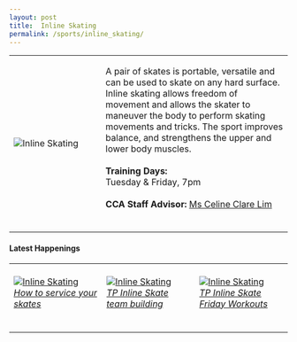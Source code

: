 ```yaml
---
layout: post
title:  Inline Skating
permalink: /sports/inline_skating/
---
```


<table>
    <tr>
        <td style="width:33%"><image src="{{site.baseurl}}/images/CCA_inline_skating.jpg" style="display:block;margin-left:auto;margin-right:auto;" alt="Inline Skating"></image></td>
        <td>
            <p>
                A pair of skates is portable, versatile and can be used to skate on any hard surface. Inline skating allows freedom of movement and allows the skater to maneuver the body to perform skating movements and tricks. The sport improves balance, and strengthens the upper and lower body muscles.<br>
                <br>
                <b>Training Days:</b><br>
                Tuesday & Friday, 7pm<br>
                <br>
                <b>CCA Staff Advisor:</b> <a href="mailto:limap@tp.edu.sg">Ms Celine Clare Lim</a><br>
                <br>
            </p>
        </td>
    </tr>
</table>

#### Latest Happenings

<table>
    <tr>
        <td style="width:33%"><br>
            <a href="https://www.instagram.com/p/CCnvR8ZnzUe/">
                <image src="{{site.baseurl}}/images/CCA-inlineskating_IG1.png" style="display:block;margin-left:auto;margin-right:auto;" alt="Inline Skating">
                <h6 style="margin-top:0%">How to service your skates</h6>
                </image>
            </a>
        </td>
        <td style="width:33%"><br>
            <a href="https://www.instagram.com/p/CBwzn4dHFvM/">
                <image src="{{site.baseurl}}/images/CCA-inlineskating_IG2.png" style="display:block;margin-left:auto;margin-right:auto;" alt="Inline Skating">
                <h6 style="margin-top:0%">TP Inline Skate team building</h6>
                </image>
            </a>
        </td>
        <td style="width:33%"><br>
            <a href="https://www.instagram.com/p/CGxHG7NHlci/">
                <image src="{{site.baseurl}}/images/CCA-inlineskating_IG4.jpg" style="display:block;margin-left:auto;margin-right:auto;" alt="Inline Skating">
                <h6 style="margin-top:0%">TP Inline Skate Friday Workouts</h6>    
                </image>
            </a>
        </td>
    </tr>
</table>
